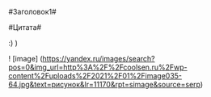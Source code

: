 #Заголовок1#

#Цитата#

:)
)

! [image] (https://yandex.ru/images/search?pos=0&img_url=http%3A%2F%2Fcoolsen.ru%2Fwp-content%2Fuploads%2F2021%2F01%2Fimage035-64.jpg&text=рисунок&lr=11170&rpt=simage&source=serp)
